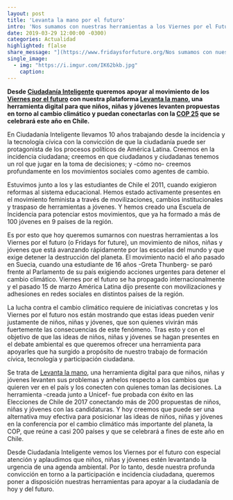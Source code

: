 ```yaml
---
layout: post
title: 'Levanta la mano por el futuro'
intro: 'Nos sumamos con nuestras herramientas a los Viernes por el Futuro (Fridays For Future).'
date: 2019-03-29 12:00:00 -0300)
categories: Actualidad
highlighted: f[alse
share_message: "](https://www.fridaysforfuture.org/Nos sumamos con nuestras herramientas a los Viernes por el Futuro (Fridays For Future) @ciudadaniai."
single_image:
  - img: "https://i.imgur.com/IK62bkb.jpg"
    caption: 
---
```

**Desde [Ciudadanía Inteligente](https://ciudadaniai.org/) queremos apoyar al movimiento de los [Viernes por el futuro](https://www.fridaysforfuture.org/) con nuestra plataforma [Levanta la mano](https://levantalamano.cl/), una herramienta digital para que niños, niñas y jóvenes levanten propuestas en torno al cambio climático y puedan conectarlas con la [COP 25](https://www.cambioclimaticochile.cl/tag/cop-25/) que se celebrará este año en Chile.**

En Ciudadanía Inteligente llevamos 10 años trabajando desde la incidencia y la tecnología cívica con la convicción de que la ciudadanía puede ser protagonista de los procesos políticos de América Latina. Creemos en la incidencia ciudadana; creemos en que ciudadanos y ciudadanas tenemos un rol que jugar en la toma de decisiones; y -cómo no- creemos profundamente en los movimientos sociales como agentes de cambio.

Estuvimos junto a los y las estudiantes de Chile el 2011, cuando exigieron reformas al sistema educacional. Hemos estado activamente presentes en el movimiento feminista a través de movilizaciones, cambios institucionales y traspaso de herramientas a jóvenes. Y hemos creado una Escuela de Incidencia para potenciar estos movimientos, que ya ha formado a más de 100 jóvenes en 9 países de la región.

Es por esto que hoy queremos sumarnos con nuestras herramientas a los Viernes por el futuro (o Fridays for future), un movimiento de niños, niñas y jóvenes que está avanzando rápidamente por las escuelas del mundo y que exige detener la destrucción del planeta. El movimiento nació el año pasado en Suecia, cuando una estudiante de 16 años -Greta Thunberg- se paró frente al Parlamento de su país exigiendo acciones urgentes para detener el cambio climático.  Viernes por el futuro se ha propagado internacionalmente y el pasado 15 de marzo América Latina dijo presente con movilizaciones y adhesiones en redes sociales en distintos países de la región.

La lucha contra el cambio climático requiere de iniciativas concretas y los Viernes por el futuro nos están mostrando que estas ideas pueden venir justamente de niños, niñas y jóvenes, que son quienes vivirán más fuertemente las consecuencias de este fenómeno. Tras esto y con el objetivo de que las ideas de niños, niñas y jóvenes se hagan presentes en el debate ambiental es que queremos ofrecer una herramienta para apoyarles que ha surgido a propósito de nuestro trabajo de formación cívica, tecnología y participación ciudadana. 

Se trata de [Levanta la mano](https://levantalamano.cl/), una herramienta digital para que niños, niñas y jóvenes levanten sus problemas y anhelos respecto a los cambios que quieren ver en el país y los conecten con quienes toman las decisiones. La herramienta -creada junto a Unicef-  fue probada con éxito en las Elecciones de Chile de 2017 conectando más de 200 propuestas de niños, niñas y jóvenes con las candidaturas. Y hoy creemos que puede ser una alternativa muy efectiva para posicionar las ideas de niños, niñas y jóvenes en la conferencia por el cambio climático más importante del planeta, la COP, que reúne a casi 200 países y que se celebrará a fines de este año en Chile.

Desde Ciudadanía Inteligente vemos los Viernes por el futuro con especial atención y aplaudimos que niños, niñas y jóvenes estén levantando la urgencia de una agenda ambiental. Por lo tanto, desde nuestra profunda convicción en torno a la participación e incidencia ciudadana, queremos poner a disposición nuestras herramientas para apoyar a la ciudadanía de hoy y del futuro.
